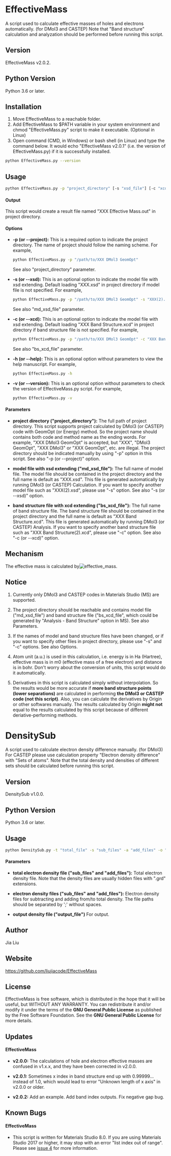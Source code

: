 # EffectiveMass
A script used to calculate effective masses of holes and electrons automatically. (for DMol3 and CASTEP) 
Note that "Band structure" calculation and analyzation should be performed before running this script.

## Version
EffectiveMass v2.0.2.

## Python Version
Python 3.6 or later.

## Installation
1. Move EffectiveMass to a reachable folder.
2. Add EffectiveMass to $PATH variable in your system environment and chmod "EffectiveMass.py" script to make it executable. (Optional in Linux)
3. Open command (CMD, in Windows) or bash shell (in Linux) and type the command below. It would echo "EffectiveMass v2.0.1" (i.e. the version of EffectiveMass.py) if it is successfully installed.
```Bash
python EffectiveMass.py --version
``` 

## Usage
```bash
python EffectiveMass.py -p "project_directory" [-s "xsd_file"] [-c "xcd_file"] [-h] [-v]
```
#### Output
  This script would create a result file named "XXX Effective Mass.out" in project directory.

#### Options
* **-p (or --project):**
  This is a required option to indicate the project directory.
  The name of project should follow the naming scheme.
  For example,
  ```bash
  python EffectiveMass.py -p "/path/to/XXX DMol3 GeomOpt"
  ```
  See also "project_directory" parameter.

* **-s (or --xsd):**
  This is an optional option to indicate the model file with xsd extending.
  Default loading "XXX.xsd" in project directory if model file is not specified.
  For example,
  ```bash
  python EffectiveMass.py -p "/path/to/XXX DMol3 GeomOpt" -s "XXX(2).xsd"
  ```
  See also "md_xsd_file" parameter.

* **-c (or --xcd):**
  This is an optional option to indicate the model file with xsd extending.
  Default loading "XXX Band Structure.xcd" in project directory if band structure file is not specified.
  For example,
  ```bash
  python EffectiveMass.py -p "/path/to/XXX DMol3 GeomOpt" -c "XXX Band Structure(2).xcd"
  ```
  See also "bs_xcd_file" parameter.

* **-h (or --help):**
  This is an optional option without parameters to view the help manuscript.
  For example,
  ```bash
  python EffectiveMass.py -h
  ```
* **-v (or --version):**
  This is an optional option without parameters to check the version of EffectiveMass.py script.
  For example,
  ```bash
  python EffectiveMass.py -v
  ```
  
#### Parameters
* **project directory ("project_directory"):**
  The full path of project directory.
  This script supports project calculated by DMol3 (or CASTEP) code with GeomOpt (or Energy) method.
  So the project name should contains both code and method name as the ending words.
  For example, "XXX DMol3 GeomOpt" is accepted, but "XXX", "DMol3 GeomOpt", "XXX DMol3" or "XXX GeomOpt", etc. are illegal.
  The project directory should be indicated manually by using "-p" option in this script.
  See also "-p (or --project)" option.

* **model file with xsd extending ("md_xsd_file"):**
  The full name of model file.
  The model file should be contained in the project directory and the full name is default as "XXX.xsd".
  This file is generated automatically by running DMol3 (or CASTEP) Calculation.
  If you want to specify another model file such as "XXX(2).xsd", please use "-s" option.
  See also "-s (or --xsd)" option.

* **band structure file with xcd extending ("bs_xcd_file"):**
  The full name of band structure file.
  The band structure file should be contained in the project directory and the full name is default as "XXX Band Structure.xcd".
  This file is generated automatically by running DMol3 (or CASTEP) Analysis.
  If you want to specify another band structure file such as "XXX Band Structure(2).xcd", please use "-c" option.
  See also "-c (or --xcd)" option.

## Mechanism
The effective mass is calculated by![effective_mass](https://github.com/liujiacode/EffectiveMass/blob/master/figures/effective_mass.jpg).

## Notice
1. Currently only DMol3 and CASTEP codes in Materials Studio (MS) are supported.

2. The project directory should be reachable and contains model file ("md_xsd_file") and band structure file ("bs_xcd_file", which could be generated by "Analysis - Band Structure" option in MS). See also Parameters.

3. If the names of model and band structure files have been changed, or if you want to specify other files in project directory, please use "-s" and "-c" options. See also Options.

4. Atom unit (a.u.) is used in this calculation, i.e. energy is in Ha (Hartree), effective mass is in m0 (effective mass of a free electron) and distance is in bohr. Don't worry about the conversion of units, this script would do it automatically.

5. Derivatives in this script is calculated simply without interpolation. So the results would be more accurate if **more band structure points (lower separations)** are calculated in performing **the DMol3 or CASTEP code (not this script)**. Also, you can calculate the derivatives by Origin or other softwares manually. The results calculated by Origin **might not** equal to the results calculated by this script because of different deriative-performing methods.



# DensitySub
A script used to calculate electron density difference manually. (for DMol3) 
For CASTEP please use calculation property "Electron density difference" with "Sets of atoms". 
Note that the total density and densities of different sets should be calculated before running this script.

## Version
DensitySub v1.0.0.

## Python Version
Python 3.6 or later.

## Usage
```bash
python DensitySub.py -t "total_file" -s "sub_files" -a "add_files" -o "output_file" [-h] [-v]
```

#### Parameters
* **total electron density file ("sub_files" and "add_files"):**
  Total electron density file.
  Note that the density files are usually hidden files with ".grd" extensions.

* **electron density files ("sub_files" and "add_files"):**
  Electron density files for subtracting and adding from/to total density.
  The file paths should be separated by ';' without spaces.

* **output density file ("output_file")**
  For output.




## Author
Jia Liu

## Website
https://github.com/liujiacode/EffectiveMass

## License
EffectiveMass is free software, which is distributed in the hope that it will be useful, but WITHOUT ANY WARRANTY. You can redistribute it and/or modify it under the terms of the **GNU General Public License** as published by the Free Software Foundation. See the **GNU General Public License** for more details.

## Updates
#### EffectiveMass
* **v2.0.0:** The calculations of hole and electron effective masses are confused in v1.x.x, and they have been corrected in v2.0.0.

* **v2.0.1:** Sometimes x index in band structure end up with 0.99999... instead of 1.0, which would lead to error "Unknown length of x axis" in v2.0.0 or older.

* **v2.0.2:** Add an example. Add band index outputs. Fix negative gap bug.

## Known Bugs
#### EffectiveMass
* This script is written for Materials Studio 8.0. If you are using Materials Studio 2017 or higher, it may stop with an error "list index out of range". Please see <a href="https://github.com/liujiacode/EffectiveMass/issues/4">issue 4</a> for more information.
